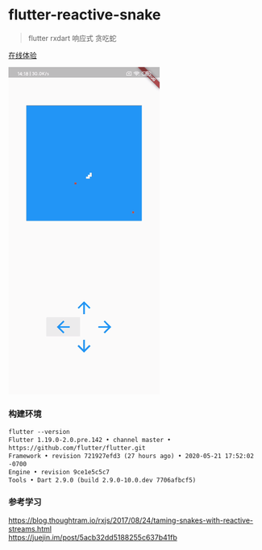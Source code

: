 flutter-reactive-snake
===

> flutter rxdart 响应式 贪吃蛇

[在线体验](https://hcanyz.github.io/flutter-reactive-snake/)

![](./img/snake-demo.gif)

###  构建环境
```
flutter --version
Flutter 1.19.0-2.0.pre.142 • channel master • https://github.com/flutter/flutter.git
Framework • revision 721927efd3 (27 hours ago) • 2020-05-21 17:52:02 -0700
Engine • revision 9ce1e5c5c7
Tools • Dart 2.9.0 (build 2.9.0-10.0.dev 7706afbcf5)
```

### 参考学习
https://blog.thoughtram.io/rxjs/2017/08/24/taming-snakes-with-reactive-streams.html  
https://juejin.im/post/5acb32dd5188255c637b41fb